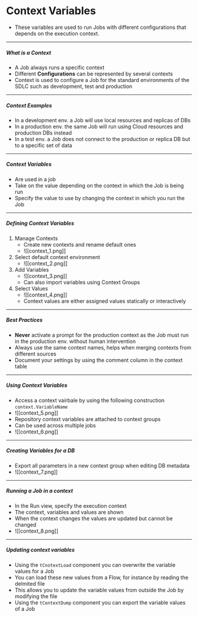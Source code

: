# Context Variables
- These variables are used to run Jobs with different configurations that depends on the execution context. 
---
##### What is a Context
- A Job always runs a specific context
- Different **Configurations** can be represented by several contexts
- Context is used to configure a Job for the standard environments of the SDLC such as development, test and production
---
##### Context Examples
- In a development env. a Job will use local resources and replicas of DBs
- In a production env. the same Job will run using Cloud resources and production DBs instead
- In a test env. a Job does not connect to the production or replica DB but to a specific set of data
---
##### Context Variables
- Are used in a job
- Take on the value depending on the context in which the Job is being run
- Specify the value to use by changing the context in which you run the Job
---
##### Defining Context Variables
1. Manage Contexts
	- Create new contexts and rename default ones
	- ![[context_1.png]]
2. Select default context environment
	- ![[context_2.png]]
3. Add Variables
	- ![[context_3.png]]
	- Can also import variables using Context Groups 
4. Select Values
	- ![[context_4.png]]
	- Context values are either assigned values statically or interactively
---
##### Best Practices
- **Never** activate a prompt for the production context as the Job must run in the production env. without human intervention
- Always use the same context names, helps when merging contexts from different sources
- Document your settings by using the comment column in the context table
---
##### Using Context Variables
- Access a context vairbale by using the following construction `context.VariableName`
- ![[context_5.png]]
- Repository context variables are attached to context groups
- Can be used across multiple jobs
- ![[context_6.png]]
---
##### Creating Variables for a DB
- Export all parameters in a new context group when editing DB metadata
- ![[context_7.png]]
---
##### Running a Job in a context
- In the Run view, specify the execution context
- The context, variables and values are shown
- When the context changes the values are updated but cannot be changed
- ![[context_8.png]]
---
##### Updating context variables
- Using the  `tCnotextLoad` component you can overwrite the variable values for a Job
- You can load these new values from a Flow, for instance by reading the delmited file
- This allows you to update the variable values from outside the Job by modifying the file
- Using the `tContextDump` component you can export the variable values of a Job
